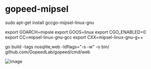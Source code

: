 # gopeed-mipsel

sudo apt-get install gccgo-mipsel-linux-gnu

export GOARCH=mipsle
export GOOS=linux
export CGO_ENABLED=0
export CC=mipsel-linux-gnu-gcc
export CXX=mipsel-linux-gnu-g++

go build -tags nosqlite,web -ldflags="-s -w" -o bin/ github.com/GopeedLab/gopeed/cmd/web

![image](https://github.com/user-attachments/assets/6abe469c-5287-4b8e-a6e8-7f9f8e3e33f4)
